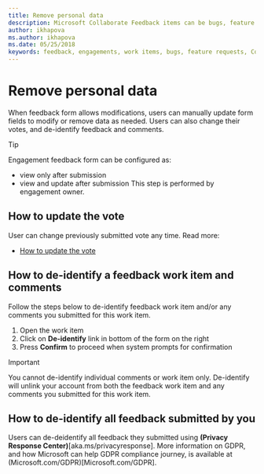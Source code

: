 ```yaml
---
title: Remove personal data
description: Microsoft Collaborate Feedback items can be bugs, feature requests or any task associated with an engagement. Feedback forms can be customized based on each engagement. 
author: ikhapova
ms.author: ikhapova
ms.date: 05/25/2018
keywords: feedback, engagements, work items, bugs, feature requests, Collaborate permissions, Microsoft Connect, SysDev Bug, Dev Center bugs 
---
```


# Remove personal data

When feedback form allows modifications, users can manually update form fields to modify or remove data as needed.
Users can also change their votes, and de-identify feedback and comments.

> [!TIP]
> Engagement feedback form can be configured as:
> * view only after submission
> * view and update after submission
> This step is performed by engagement owner.

## How to update the vote

User can change previously submitted vote any time.
Read more:
* [How to update the vote](feedback-items-view#how-to-update-the-vote.md)

## How to de-identify a feedback work item and comments

Follow the steps below to de-identify feedback work item and/or any comments you submitted for this work item.

1. Open the work item
2. Click on **De-identify** link in bottom of the form on the right
3. Press **Confirm** to proceed when system prompts for confirmation

> [!IMPORTANT]
> You cannot de-identify individual comments or work item only. De-identify will unlink your account from both the feedback work item and any comments you submitted for this work item.

## How to de-identify all feedback submitted by you

Users can de-deidentify all feedback they submitted using **(Privacy Response Center)**[aka.ms/privacyresponse].
More information on GDPR, and how Microsoft can help GDPR compliance journey, is available at (Microsoft.com/GDPR)[Microsoft.com/GDPR].

